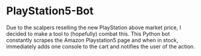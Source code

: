 # PlayStation5-Bot

Due to the scalpers reselling the new PlayStation above market price, I decided to make a tool to (hopefully) combat this. This Python bot constantly scrapes the Amazon Playstation5 page and when in stock, immediately adds one console to the cart and notifies the user of the action.
